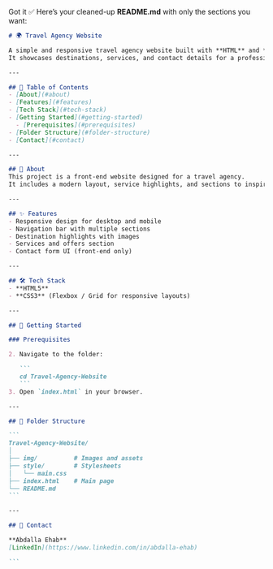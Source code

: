 Got it ✅
Here’s your cleaned-up **README.md** with only the sections you want:

````md
# 🌍 Travel Agency Website

A simple and responsive travel agency website built with **HTML** and **CSS**.  
It showcases destinations, services, and contact details for a professional online presence.

---

## 📑 Table of Contents
- [About](#about)  
- [Features](#features)  
- [Tech Stack](#tech-stack)  
- [Getting Started](#getting-started)  
  - [Prerequisites](#prerequisites)  
- [Folder Structure](#folder-structure)  
- [Contact](#contact)  

---

## 📝 About
This project is a front-end website designed for a travel agency.  
It includes a modern layout, service highlights, and sections to inspire users to explore destinations.

---

## ✨ Features
- Responsive design for desktop and mobile  
- Navigation bar with multiple sections  
- Destination highlights with images  
- Services and offers section  
- Contact form UI (front-end only)  

---

## 🛠 Tech Stack
- **HTML5**  
- **CSS3** (Flexbox / Grid for responsive layouts)  

---

## 🚀 Getting Started

### Prerequisites

2. Navigate to the folder:

   ```
   cd Travel-Agency-Website
   ```
3. Open `index.html` in your browser.

---

## 📂 Folder Structure

```
Travel-Agency-Website/
│
├── img/          # Images and assets
├── style/        # Stylesheets
│   └── main.css
├── index.html    # Main page
└── README.md
```

---

## 📧 Contact

**Abdalla Ehab**
[LinkedIn](https://www.linkedin.com/in/abdalla-ehab)

```
